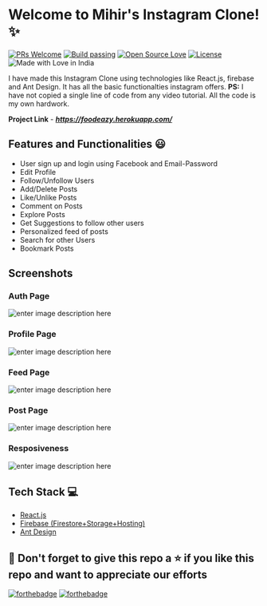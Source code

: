 # Welcome to Mihir's Instagram Clone! ✨
[![PRs Welcome](https://img.shields.io/badge/PRs-welcome-brightgreen.svg?style=flat-square)](https://mihir-insta.firebaseapp.com/)&nbsp;[![Build passing](https://img.shields.io/badge/Build-Passing-brightgreen.svg?style=flat-square)](https://mihir-insta.firebaseapp.com/)&nbsp;[![Open Source Love](https://badges.frapsoft.com/os/v1/open-source.svg?v=102)](https://mihir-insta.firebaseapp.com/)&nbsp;[![License](https://img.shields.io/badge/license-MIT-brightgreen)](https://mihir-insta.firebaseapp.com/)&nbsp;![Made with Love in India](https://madewithlove.org.in/badge.svg)

I have made this Instagram Clone using technologies like React.js, firebase and Ant Design. It has all the basic functionalties instagram offers.
**PS:** I have not copied a single line of code from any video tutorial. All the code is my own hardwork.

**Project Link** - ***https://foodeazy.herokuapp.com/***


## Features and Functionalities 😃
 - User sign up and login using Facebook and Email-Password
 - Edit Profile
 - Follow/Unfollow Users
 - Add/Delete Posts
 - Like/Unlike Posts
 - Comment on Posts
 - Explore Posts 
 - Get Suggestions to follow other users
 - Personalized feed of posts
 - Search for other Users
 - Bookmark Posts

 


 ## Screenshots
 ### Auth Page
 ![enter image description here](https://raw.githubusercontent.com/mihir0699/Instagram-Clone/master/git_images/auth.PNG?token=ALT5AMAAKUKBS6T4V2DVEWTAC2WQ4)
### Profile Page
![enter image description here](https://raw.githubusercontent.com/mihir0699/Instagram-Clone/master/git_images/profile.PNG?token=ALT5AME5MADQFC77RFW3GBLAC2WVU)

### Feed Page
![enter image description here](https://raw.githubusercontent.com/mihir0699/Instagram-Clone/master/git_images/feed.PNG?token=ALT5AMCRJBU2ILGAWVDW6UDAC2WYK)
### Post Page
![enter image description here](https://raw.githubusercontent.com/mihir0699/Instagram-Clone/master/git_images/Post.PNG?token=ALT5AMD6ZVXRPWNKGMPC4CLAC2W3U)
### Resposiveness
![enter image description here](https://raw.githubusercontent.com/mihir0699/Instagram-Clone/master/git_images/responsive.PNG?token=ALT5AMHS2GTGY667U3PZ7ATAC2W5S)



## Tech Stack 💻

 - [React.js](https://reactjs.org/)
 - [Firebase (Firestore+Storage+Hosting)](https://firebase.google.com/)
 - [Ant Design](https://ant.design/)





 
 
## 🤩 Don't forget to give this repo a ⭐ if you like this repo and want to appreciate our efforts
 

[![forthebadge](https://forthebadge.com/images/badges/built-with-love.svg)](https://forthebadge.com)
[![forthebadge](https://forthebadge.com/images/badges/built-by-developers.svg)](https://forthebadge.com)


